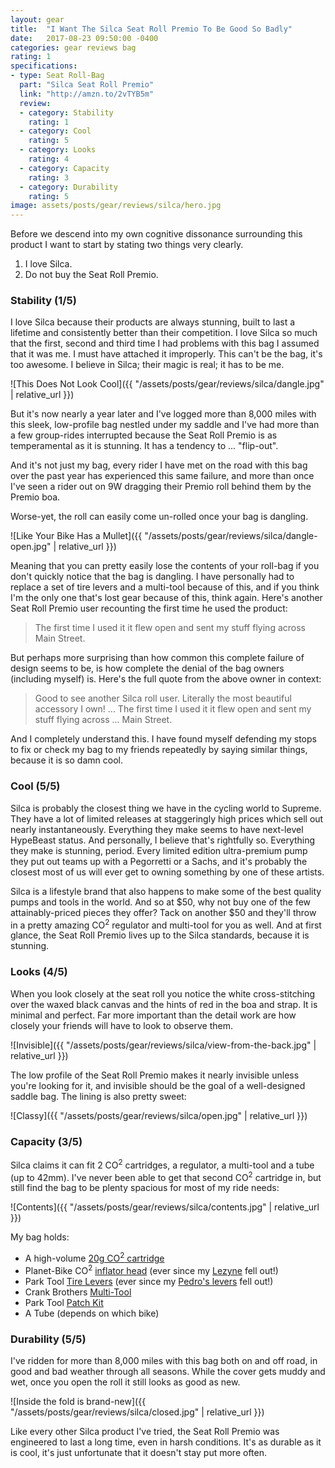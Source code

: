 ```yaml
---
layout: gear
title:  "I Want The Silca Seat Roll Premio To Be Good So Badly"
date:   2017-08-23 09:50:00 -0400
categories: gear reviews bag
rating: 1
specifications:
- type: Seat Roll-Bag
  part: "Silca Seat Roll Premio"
  link: "http://amzn.to/2vTYB5m"
  review:
  - category: Stability
    rating: 1
  - category: Cool
    rating: 5
  - category: Looks
    rating: 4
  - category: Capacity
    rating: 3
  - category: Durability
    rating: 5
image: assets/posts/gear/reviews/silca/hero.jpg
---
```


Before we descend into my own cognitive dissonance surrounding this product I want to start by stating two things very clearly.

1. I love Silca.
2. Do not buy the Seat Roll Premio.


### Stability (1/5)

I love Silca because their products are always stunning, built to last a lifetime and consistently better than their competition. I love Silca so much that the first, second and third time I had problems with this bag I assumed that it was me. I must have attached it improperly. This can't be the bag, it's too awesome. I believe in Silca; their magic is real; it has to be me.

![This Does Not Look Cool]({{ "/assets/posts/gear/reviews/silca/dangle.jpg" | relative_url }})

But it's now nearly a year later and I've logged more than 8,000 miles with this sleek, low-profile bag nestled under my saddle and I've had more than a few group-rides interrupted because the Seat Roll Premio is as temperamental as it is stunning. It has a tendency to ... "flip-out".

And it's not just my bag, every rider I have met on the road with this bag over the past year has experienced this same failure, and more than once I've seen a rider out on 9W dragging their Premio roll behind them by the Premio boa.

Worse-yet, the roll can easily come un-rolled once your bag is dangling.

![Like Your Bike Has a Mullet]({{ "/assets/posts/gear/reviews/silca/dangle-open.jpg" | relative_url }})

Meaning that you can pretty easily lose the contents of your roll-bag if you don't quickly notice that the bag is dangling. I have personally had to replace a set of tire levers and a multi-tool because of this, and if you think I'm the only one that's lost gear because of this, think again. Here's another Seat Roll Premio user recounting the first time he used the product:

> The first time I used it it flew open and sent my stuff flying across Main Street.

But perhaps more surprising than how common this complete failure of design seems to be, is how complete the denial of the bag owners (including myself) is. Here's the full quote from the above owner in context:

> Good to see another Silca roll user. Literally the most beautiful accessory I own! ... The first time I used it it flew open and sent my stuff flying across ... Main Street.

And I completely understand this. I have found myself defending my stops to fix or check my bag to my friends repeatedly by saying similar things, because it is so damn cool.

### Cool (5/5)

Silca is probably the closest thing we have in the cycling world to Supreme. They have a lot of limited releases at staggeringly high prices which sell out nearly instantaneously. Everything they make seems to have next-level HypeBeast status. And personally, I believe that's rightfully so. Everything they make is stunning, period. Every limited edition ultra-premium pump they put out teams up with a Pegorretti or a Sachs, and it's probably the closest most of us will ever get to owning something by one of these artists.

Silca is a lifestyle brand that also happens to make some of the best quality pumps and tools in the world. And so at $50, why not buy one of the few attainably-priced pieces they offer? Tack on another $50 and they'll throw in a pretty amazing CO<sup>2</sup> regulator and multi-tool for you as well. And at first glance, the Seat Roll Premio lives up to the Silca standards, because it is stunning.

### Looks (4/5)

When you look closely at the seat roll you notice the white cross-stitching over the waxed black canvas and the hints of red in the boa and strap. It is minimal and perfect. Far more important than the detail work are how closely your friends will have to look to observe them.

![Invisible]({{ "/assets/posts/gear/reviews/silca/view-from-the-back.jpg" | relative_url }})

The low profile of the Seat Roll Premio makes it nearly invisible unless you're looking for it, and invisible should be the goal of a well-designed saddle bag. The lining is also pretty sweet:


![Classy]({{ "/assets/posts/gear/reviews/silca/open.jpg" | relative_url }})

### Capacity (3/5)

Silca claims it can fit 2 CO<sup>2</sup> cartridges, a regulator, a multi-tool and a tube (up to 42mm). I've never been able to get that second CO<sup>2</sup> cartridge in, but still find the bag to be plenty spacious for most of my ride needs:

![Contents]({{ "/assets/posts/gear/reviews/silca/contents.jpg" | relative_url }})

My bag holds:

* A high-volume [20g CO<sup>2</sup> cartridge](http://amzn.to/2g2TH0t)
* Planet-Bike CO<sup>2</sup> [inflator head](http://amzn.to/2g3GCDT) (ever since my [Lezyne](http://amzn.to/2xrjClV) fell out!)
* Park Tool [Tire Levers](http://amzn.to/2g3Tkmd) (ever since my [Pedro's levers](http://amzn.to/2ipb6Rv) fell out!)
* Crank Brothers [Multi-Tool](http://amzn.to/2xrd1HW)
* Park Tool [Patch Kit](http://amzn.to/2xb8fiJ)
* A Tube (depends on which bike)

### Durability (5/5)

I've ridden for more than 8,000 miles with this bag both on and off road, in good and bad weather through all seasons. While the cover gets muddy and wet, once you open the roll it still looks as good as new.

![Inside the fold is brand-new]({{ "/assets/posts/gear/reviews/silca/closed.jpg" | relative_url }})

Like every other Silca product I've tried, the Seat Roll Premio was engineered to last a long time, even in harsh conditions. It's as durable as it is cool, it's just unfortunate that it doesn't stay put more often.
